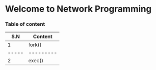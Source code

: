 # Welcome to Network Programming
### Table of content

| S.N | Content |
|-----|---------|
| 1   | fork()  |
|-----|---------|
| 2   | exec()  |
